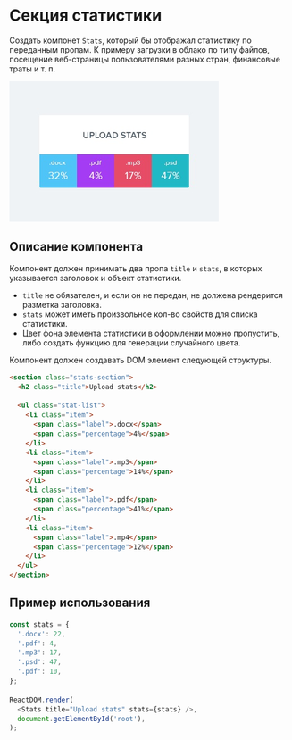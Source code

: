 # Секция статистики

Создать компонет `Stats`, который бы отображал статистику по переданным пропам.
К примеру загрузки в облако по типу файлов, посещение веб-страницы
пользователями разных стран, финансовые траты и т. п.

![profile preview](./mockup/preview.jpg)

## Описание компонента

Компонент должен принимать два пропа `title` и `stats`, в которых указывается
заголовок и объект статистики.

- `title` не обязателен, и если он не передан, не должена рендерится разметка
  заголовка.
- `stats` может иметь произвольное кол-во свойств для списка статистики.
- Цвет фона элемента статистики в оформлении можно пропустить, либо создать
  функцию для генерации случайного цвета.

Компонент должен создавать DOM элемент следующей структуры.

```html
<section class="stats-section">
  <h2 class="title">Upload stats</h2>

  <ul class="stat-list">
    <li class="item">
      <span class="label">.docx</span>
      <span class="percentage">4%</span>
    </li>
    <li class="item">
      <span class="label">.mp3</span>
      <span class="percentage">14%</span>
    </li>
    <li class="item">
      <span class="label">.pdf</span>
      <span class="percentage">41%</span>
    </li>
    <li class="item">
      <span class="label">.mp4</span>
      <span class="percentage">12%</span>
    </li>
  </ul>
</section>
```

## Пример использования

```js
const stats = {
  '.docx': 22,
  '.pdf': 4,
  '.mp3': 17,
  '.psd': 47,
  '.pdf': 10,
};

ReactDOM.render(
  <Stats title="Upload stats" stats={stats} />,
  document.getElementById('root'),
);
```
